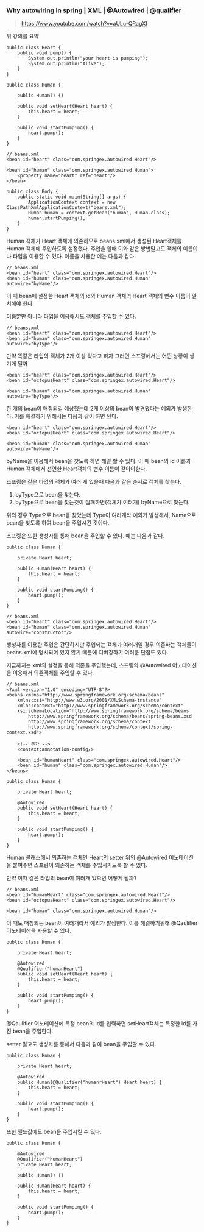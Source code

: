 ### Why autowiring in spring | XML | @Autowired | @qualifier

> https://www.youtube.com/watch?v=aULu-QRagXI

위 강의를 요약

```
public class Heart {	
	public void pump() {
		System.out.println("your heart is pumping");
		System.out.println("Alive");
	}
}
```

```
public class Human {
	
	public Human() {}

	public void setHeart(Heart heart) {
		this.heart = heart;
	}

	public void startPumping() {
        heart.pump();
	}
}
```

```
// beans.xml
<bean id="heart" class="com.springex.autowired.Heart"/>

<bean id="human" class="com.springex.autowired.Human">
    <property name="heart" ref="heart"/>
</bean>
```

```
public class Body {
	public static void main(String[] args) {
		ApplicationContext context = new ClassPathXmlApplicationContext("beans.xml");
		Human human = context.getBean("human", Human.class);
		human.startPumping();
	}
}
```

Human 객체가 Heart 객체에 의존하므로 beans.xml에서 생성된 Heart객체를 Human 객체에 주입하도록 설정했다. 주입을 할때 이와 같은 방법말고도 객체의 이름이나 타입을 이용할 수 있다. 이름을 사용한 예는 다음과 같다.

```
// beans.xml
<bean id="heart" class="com.springex.autowired.Heart"/>
<bean id="human" class="com.springex.autowired.Human" autowire="byName"/>	
```

이 때 bean에 설정한 Heart 객체의 id와 Human 객체의 Heart 객체의 변수 이름이 일치해야 한다. 

이름뿐만 아니라 타입을 이용해서도 객체를 주입할 수 있다.
```
// beans.xml
<bean id="heart" class="com.springex.autowired.Heart"/>
<bean id="human" class="com.springex.autowired.Human" autowire="byType"/>	
```

만약 똑같은 타입의 객체가 2개 이상 있다고 하자 그러면 스프링에서는 어떤 상황이 생기게 될까

```
<bean id="heart" class="com.springex.autowired.Heart"/>
<bean id="octopusHeart" class="com.springex.autowired.Heart"/>

<bean id="human" class="com.springex.autowired.Human" autowire="byType"/>	
```

한 개의 bean이 매칭되길 예상했는데 2개 이상의 bean이 발견됐다는 예외가 발생한다.
 이를 해결하기 위해서는 다음과 같이 하면 된다.
```
<bean id="heart" class="com.springex.autowired.Heart"/>
<bean id="octopusHeart" class="com.springex.autowired.Heart"/>

<bean id="human" class="com.springex.autowired.Human" autowire="byName"/>	
```

byName을 이용해서 bean을 찾도록 하면 해결 할 수 있다. 이 때 bean의 id 이름과 Human 객체에서 선언한 Heart객체의 변수 이름이 같아야한다.

스프링은 같은 타입의 객체가 여러 개 있을때 다음과 같은 순서로 객체를 찾는다.
1. byType으로 bean을 찾는다.
2. byType으로 bean을 찾는것이 실패하면(객체가 여러개) byName으로 찾는다.

위의 경우 Type으로 bean을 찾았는데 Type이 여러개라 예외가 발생해서, Name으로 bean을 찾도록 하여 bean을 주입시킨 것이다.

스프링은 또한 생성자를 통해 bean을 주입할 수 있다. 예는 다음과 같다.

```
public class Human {
	
	private Heart heart;

    public Human(Heart heart) {
		this.heart = heart;
	}

	public void startPumping() {
		heart.pump();
	}
}
```

```
// beans.xml
<bean id="heart" class="com.springex.autowired.Heart"/>
<bean id="human" class="com.springex.autowired.Human" autowire="constructor"/>	
```

생성자를 이용한 주입은 간단하지만 주입되는 객체가 여러개일 경우 의존하는 객체들이 beans.xml에 명시되어 있지 않기 때문에 디버깅하기 어려운 단점도 있다.

지금까지는 xml의 설정을 통해 의존을 주입했는데, 스프링의 @Autowired 어노테이션을 이용해서 의존객체를 주입할 수 있다.

```
// beans.xml
<?xml version="1.0" encoding="UTF-8"?>
<beans xmlns="http://www.springframework.org/schema/beans"
    xmlns:xsi="http://www.w3.org/2001/XMLSchema-instance"
    xmlns:context="http://www.springframework.org/schema/context"
    xsi:schemaLocation="http://www.springframework.org/schema/beans
        http://www.springframework.org/schema/beans/spring-beans.xsd
        http://www.springframework.org/schema/context
        http://www.springframework.org/schema/context/spring-context.xsd">

    <!-- 추가 -->
    <context:annotation-config/>

	<bean id="humanHeart" class="com.springex.autowired.Heart"/>
	<bean id="human" class="com.springex.autowired.Human"/>	
</beans>
```

```
public class Human {
	
	private Heart heart;
	
	@Autowired
	public void setHeart(Heart heart) {
		this.heart = heart;
	}

	public void startPumping() {
		heart.pump();
	}
}
```

Human 클래스에서 의존하는 객체인 Heart의 setter 위의 @Autowired 어노테이션을 붙여주면 스프링이 의존하는 객체를 주입시키도록 할 수 있다.

만약 이때 같은 타입의 bean이 여러개 있으면 어떻게 될까?
```
// beans.xml
<bean id="humanHeart" class="com.springex.autowired.Heart"/>
<bean id="octopusHeart" class="com.springex.autowired.Heart"/>

<bean id="human" class="com.springex.autowired.Human"/>	
```

이 때도 매칭되는 bean이 여러개라서 예외가 발생한다. 이를 해결하기위해 @Qaulifier 어노테이션을 사용할 수 있다.

```
public class Human {
	
	private Heart heart;
	
	@Autowired
    @Qualifier("humanHeart")
	public void setHeart(Heart heart) {
		this.heart = heart;
	}

	public void startPumping() {
		heart.pump();
	}
}
```

@Qaulifier 어노테이션에 특정 bean의 id를 입력하면 setHeart객체는 특정한 id를 가진 bean을 주입한다.

setter 말고도 생성자를 통해서 다음과 같이 bean을 주입할 수 있다.
```
public class Human {
	
	private Heart heart;

	@Autowired
	public Human(@Qualifier("humanrHeart") Heart heart) {
		this.heart = heart;
	}

	public void startPumping() {
		heart.pump();
	}
}
```

또한 필드값에도 bean을 주입시킬 수 있다.
```
public class Human {

	@Autowired
	@Qualifier("humanHeart")
	private Heart heart;
	
	public Human() {}

	public Human(Heart heart) {
		this.heart = heart;
	}

	public void startPumping() {
		heart.pump();
	}
}
```

